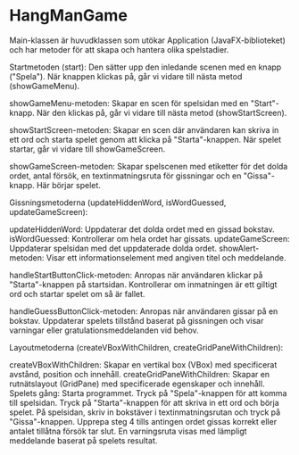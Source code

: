 # HangManGame
Main-klassen är huvudklassen som utökar Application (JavaFX-biblioteket) och har metoder för att skapa och hantera olika spelstadier.

Startmetoden (start): Den sätter upp den inledande scenen med en knapp ("Spela"). När knappen klickas på, går vi vidare till nästa metod (showGameMenu).

showGameMenu-metoden: Skapar en scen för spelsidan med en "Start"-knapp. När den klickas på, går vi vidare till nästa metod (showStartScreen).

showStartScreen-metoden: Skapar en scen där användaren kan skriva in ett ord och starta spelet genom att klicka på "Starta"-knappen. När spelet startar, går vi vidare till showGameScreen.

showGameScreen-metoden: Skapar spelscenen med etiketter för det dolda ordet, antal försök, en textinmatningsruta för gissningar och en "Gissa"-knapp. Här börjar spelet.

Gissningsmetoderna (updateHiddenWord, isWordGuessed, updateGameScreen):

updateHiddenWord: Uppdaterar det dolda ordet med en gissad bokstav.
isWordGuessed: Kontrollerar om hela ordet har gissats.
updateGameScreen: Uppdaterar spelsidan med det uppdaterade dolda ordet.
showAlert-metoden: Visar ett informationselement med angiven titel och meddelande.

handleStartButtonClick-metoden: Anropas när användaren klickar på "Starta"-knappen på startsidan. Kontrollerar om inmatningen är ett giltigt ord och startar spelet om så är fallet.

handleGuessButtonClick-metoden: Anropas när användaren gissar på en bokstav. Uppdaterar spelets tillstånd baserat på gissningen och visar varningar eller gratulationsmeddelanden vid behov.

Layoutmetoderna (createVBoxWithChildren, createGridPaneWithChildren):

createVBoxWithChildren: Skapar en vertikal box (VBox) med specificerat avstånd, position och innehåll.
createGridPaneWithChildren: Skapar en rutnätslayout (GridPane) med specificerade egenskaper och innehåll.
Spelets gång:
Starta programmet.
Tryck på "Spela"-knappen för att komma till spelsidan.
Tryck på "Starta"-knappen för att skriva in ett ord och börja spelet.
På spelsidan, skriv in bokstäver i textinmatningsrutan och tryck på "Gissa"-knappen.
Upprepa steg 4 tills antingen ordet gissas korrekt eller antalet tillåtna försök tar slut.
En varningsruta visas med lämpligt meddelande baserat på spelets resultat.